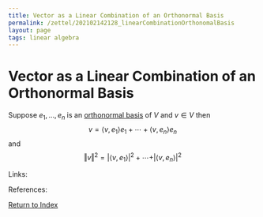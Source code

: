 ```yaml
---
title: Vector as a Linear Combination of an Orthonormal Basis
permalink: /zettel/202102142128_linearCombinationOrthonomalBasis
layout: page
tags: linear algebra
---
```

# Vector as a Linear Combination of an Orthonormal Basis

Suppose $e_1, \ldots, e_n$ is an [orthonormal basis](202102142105_orthonormalBasisDefinition) of $V$ and $v \in V$ then
$$
v = \langle v, e_1 \rangle e_1 + \cdots + \langle v, e_n \rangle e_n
$$
and
$$
\Vert  v \Vert^2 = \vert \langle v, e_1 \rangle \vert^2 + \cdots + \vert \langle v, e_n \rangle \vert^2
$$

Links: 

References: 

[Return to Index](index)